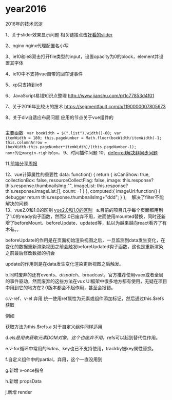 # year2016
2016年的技术沉淀

1、关于slider效果显示问题
相关链接点击<a href="https://codepen.io/xianJohn/pen/zoWYZe?editors=1111">好看的slider</a>

2、nginx
nginx代理配置名小写

3、ie10和ie8双击打开file类型的input，设置opacity为0的block，element并设置其字体

4、ie10中不支持vue自带的回车键事件

5、xp只支持到ie8

6、JavaScript易错知识点整理
http://www.jianshu.com/p/1c77853d4f01

7、关于2016年比较火的技术
https://segmentfault.com/a/1190000007805673

8、关于div自适应布局问题
应用的节点关于vue组件的
<code><div class="listItem details-content-item" v-for="item in items" v-bind:class="{'nomr': (($index+1) % pageNumber)==0 && $index>1}" v-bind:style="{marginRight: columnArrow+'px'}"></div>
</code>
主要函数
 <code> var boxWidth = $(".list").width()-60;
   var itemWidth = 180;
   this.pageNumber = Math.floor(boxWidth/itemWidth)-1;
  this.columnArrow = (boxWidth-this.pageNumber*itemWidth)/(this.pageNumber-1);
  nomr的让margin-righ为0px。</code>
9、时间插件问题
10、<a href="https://www.jb51.net/article/28054.htm">deferred解决非同步问题</a>

11.<a href="https://github.com/jsfront/month/blob/master/2016/201612.md">前端分享周报</a>

12、vue计算属性的重要性
data: function() {
        return {
            isCanShow: true,
            collectionBox: false,
            resourceCollectFlag: false,
            image: this.response?this.response.thumbnailsImg:"",
            imageList: this.response?this.response.imageList:[],
            count: -1
        }
    },
    computed:{
        imageUrl:function()
        {
            debugger
            return this.response.thumbnailsImg+"ddd";
        }
    },
    解决了filter不能解决的问题</br>
13、vue2.0和1.0的区别
   <a href="http://www.imooc.com/article/14438">vue2.0和1.0的区别</a>
   a.目前的项目几乎每个页面都用到了1.0的ready钩子函数，然而2.0已废弃不用，进而使用mounted替换，同时还新增了beforeMount、beforeUpdate、updated等，私以为越来越向react看齐了有木有。。

beforeUpdate的作用是在页面初始渲染视图之后，一旦监测到data发生变化，在变化的数据重新渲染视图之前会触发beforeUpdated钩子函数，这也是重新渲染之前最后修改数据的机会

update的作用则是在data发生变化渲染更新视图之后触发。

b.同时废弃的还有events、$dispatch、$broadcast，官方推荐使用vuex或者全局的事件驱动，然而废弃的这些方法在vux UI框架中很多地方都有使用，无疑在项目中用到它的地方在2.0版本都会不起作用，甚至会报错。

c.v-ref、v-el 弃用 统一使用ref属性为元素或组件添加标记，然后通过this.$refs获取

例如<p ref="a"></p>   获取方法为this.$refs.a 对于自定义组件同样适用

d.$els 是用来获取元素DOM对象，这个也废弃不用，$refs可以起到替代性作用。

e.v-for循环中常用的$index、$key也已不支持使用，trackby被key属性替换。

f.自定义组件中的partial，弃用，这个一直没用到

g.新增 v-once指令

h.新增 propsData

j.新增 render
